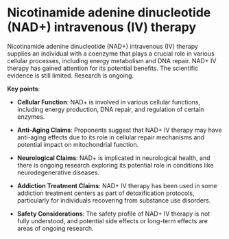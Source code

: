 [//]: # (source: ?)
[//]: # (abbr: NAD+)
[//]: # (tags: treatments iv)

# Nicotinamide adenine dinucleotide (NAD+) intravenous (IV) therapy

Nicotinamide adenine dinucleotide (NAD+) intravenous (IV) therapy supplies an individual with a coenzyme that plays a crucial role in various cellular processes, including energy metabolism and DNA repair. NAD+ IV therapy has gained attention for its potential benefits. The scientific evidence is still limited. Research is ongoing.

**Key points**:

* **Cellular Function**: NAD+ is involved in various cellular functions, including energy production, DNA repair, and regulation of certain enzymes.

* **Anti-Aging Claims**: Proponents suggest that NAD+ IV therapy may have anti-aging effects due to its role in cellular repair mechanisms and potential impact on mitochondrial function.

* **Neurological Claims**: NAD+ is implicated in neurological health, and there is ongoing research exploring its potential role in conditions like neurodegenerative diseases.

* **Addiction Treatment Claims**: NAD+ IV therapy has been used in some addiction treatment centers as part of detoxification protocols, particularly for individuals recovering from substance use disorders.

* **Safety Considerations**: The safety profile of NAD+ IV therapy is not fully understood, and potential side effects or long-term effects are areas of ongoing research.
